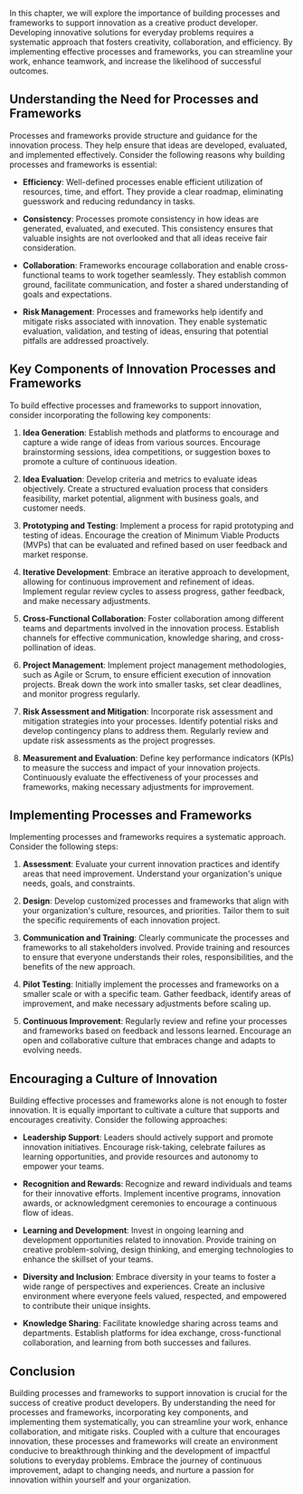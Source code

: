 
In this chapter, we will explore the importance of building processes and frameworks to support innovation as a creative product developer. Developing innovative solutions for everyday problems requires a systematic approach that fosters creativity, collaboration, and efficiency. By implementing effective processes and frameworks, you can streamline your work, enhance teamwork, and increase the likelihood of successful outcomes.

## Understanding the Need for Processes and Frameworks

Processes and frameworks provide structure and guidance for the innovation process. They help ensure that ideas are developed, evaluated, and implemented effectively. Consider the following reasons why building processes and frameworks is essential:

- **Efficiency**: Well-defined processes enable efficient utilization of resources, time, and effort. They provide a clear roadmap, eliminating guesswork and reducing redundancy in tasks.
    
- **Consistency**: Processes promote consistency in how ideas are generated, evaluated, and executed. This consistency ensures that valuable insights are not overlooked and that all ideas receive fair consideration.
    
- **Collaboration**: Frameworks encourage collaboration and enable cross-functional teams to work together seamlessly. They establish common ground, facilitate communication, and foster a shared understanding of goals and expectations.
    
- **Risk Management**: Processes and frameworks help identify and mitigate risks associated with innovation. They enable systematic evaluation, validation, and testing of ideas, ensuring that potential pitfalls are addressed proactively.
    

## Key Components of Innovation Processes and Frameworks

To build effective processes and frameworks to support innovation, consider incorporating the following key components:

1. **Idea Generation**: Establish methods and platforms to encourage and capture a wide range of ideas from various sources. Encourage brainstorming sessions, idea competitions, or suggestion boxes to promote a culture of continuous ideation.
    
2. **Idea Evaluation**: Develop criteria and metrics to evaluate ideas objectively. Create a structured evaluation process that considers feasibility, market potential, alignment with business goals, and customer needs.
    
3. **Prototyping and Testing**: Implement a process for rapid prototyping and testing of ideas. Encourage the creation of Minimum Viable Products (MVPs) that can be evaluated and refined based on user feedback and market response.
    
4. **Iterative Development**: Embrace an iterative approach to development, allowing for continuous improvement and refinement of ideas. Implement regular review cycles to assess progress, gather feedback, and make necessary adjustments.
    
5. **Cross-Functional Collaboration**: Foster collaboration among different teams and departments involved in the innovation process. Establish channels for effective communication, knowledge sharing, and cross-pollination of ideas.
    
6. **Project Management**: Implement project management methodologies, such as Agile or Scrum, to ensure efficient execution of innovation projects. Break down the work into smaller tasks, set clear deadlines, and monitor progress regularly.
    
7. **Risk Assessment and Mitigation**: Incorporate risk assessment and mitigation strategies into your processes. Identify potential risks and develop contingency plans to address them. Regularly review and update risk assessments as the project progresses.
    
8. **Measurement and Evaluation**: Define key performance indicators (KPIs) to measure the success and impact of your innovation projects. Continuously evaluate the effectiveness of your processes and frameworks, making necessary adjustments for improvement.
    

## Implementing Processes and Frameworks

Implementing processes and frameworks requires a systematic approach. Consider the following steps:

1. **Assessment**: Evaluate your current innovation practices and identify areas that need improvement. Understand your organization's unique needs, goals, and constraints.
    
2. **Design**: Develop customized processes and frameworks that align with your organization's culture, resources, and priorities. Tailor them to suit the specific requirements of each innovation project.
    
3. **Communication and Training**: Clearly communicate the processes and frameworks to all stakeholders involved. Provide training and resources to ensure that everyone understands their roles, responsibilities, and the benefits of the new approach.
    
4. **Pilot Testing**: Initially implement the processes and frameworks on a smaller scale or with a specific team. Gather feedback, identify areas of improvement, and make necessary adjustments before scaling up.
    
5. **Continuous Improvement**: Regularly review and refine your processes and frameworks based on feedback and lessons learned. Encourage an open and collaborative culture that embraces change and adapts to evolving needs.
    

## Encouraging a Culture of Innovation

Building effective processes and frameworks alone is not enough to foster innovation. It is equally important to cultivate a culture that supports and encourages creativity. Consider the following approaches:

- **Leadership Support**: Leaders should actively support and promote innovation initiatives. Encourage risk-taking, celebrate failures as learning opportunities, and provide resources and autonomy to empower your teams.
    
- **Recognition and Rewards**: Recognize and reward individuals and teams for their innovative efforts. Implement incentive programs, innovation awards, or acknowledgment ceremonies to encourage a continuous flow of ideas.
    
- **Learning and Development**: Invest in ongoing learning and development opportunities related to innovation. Provide training on creative problem-solving, design thinking, and emerging technologies to enhance the skillset of your teams.
    
- **Diversity and Inclusion**: Embrace diversity in your teams to foster a wide range of perspectives and experiences. Create an inclusive environment where everyone feels valued, respected, and empowered to contribute their unique insights.
    
- **Knowledge Sharing**: Facilitate knowledge sharing across teams and departments. Establish platforms for idea exchange, cross-functional collaboration, and learning from both successes and failures.
    

## Conclusion

Building processes and frameworks to support innovation is crucial for the success of creative product developers. By understanding the need for processes and frameworks, incorporating key components, and implementing them systematically, you can streamline your work, enhance collaboration, and mitigate risks. Coupled with a culture that encourages innovation, these processes and frameworks will create an environment conducive to breakthrough thinking and the development of impactful solutions to everyday problems. Embrace the journey of continuous improvement, adapt to changing needs, and nurture a passion for innovation within yourself and your organization.
